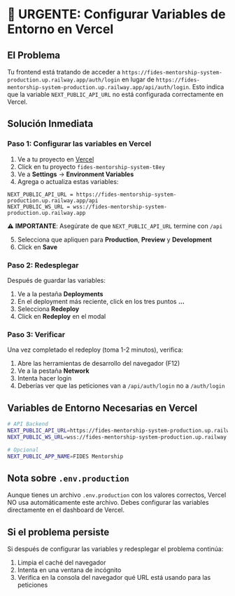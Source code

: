 # 🚨 URGENTE: Configurar Variables de Entorno en Vercel

## El Problema
Tu frontend está tratando de acceder a `https://fides-mentorship-system-production.up.railway.app/auth/login` en lugar de `https://fides-mentorship-system-production.up.railway.app/api/auth/login`. Esto indica que la variable `NEXT_PUBLIC_API_URL` no está configurada correctamente en Vercel.

## Solución Inmediata

### Paso 1: Configurar las variables en Vercel

1. Ve a tu proyecto en [Vercel](https://vercel.com)
2. Click en tu proyecto `fides-mentorship-system-t8ey`
3. Ve a **Settings** → **Environment Variables**
4. Agrega o actualiza estas variables:

```
NEXT_PUBLIC_API_URL = https://fides-mentorship-system-production.up.railway.app/api
NEXT_PUBLIC_WS_URL = wss://fides-mentorship-system-production.up.railway.app
```

⚠️ **IMPORTANTE**: Asegúrate de que `NEXT_PUBLIC_API_URL` termine con `/api`

5. Selecciona que apliquen para **Production**, **Preview** y **Development**
6. Click en **Save**

### Paso 2: Redesplegar

Después de guardar las variables:
1. Ve a la pestaña **Deployments**
2. En el deployment más reciente, click en los tres puntos **...**
3. Selecciona **Redeploy**
4. Click en **Redeploy** en el modal

### Paso 3: Verificar

Una vez completado el redeploy (toma 1-2 minutos), verifica:
1. Abre las herramientas de desarrollo del navegador (F12)
2. Ve a la pestaña **Network**
3. Intenta hacer login
4. Deberías ver que las peticiones van a `/api/auth/login` no a `/auth/login`

## Variables de Entorno Necesarias en Vercel

```bash
# API Backend
NEXT_PUBLIC_API_URL=https://fides-mentorship-system-production.up.railway.app/api
NEXT_PUBLIC_WS_URL=wss://fides-mentorship-system-production.up.railway.app

# Opcional
NEXT_PUBLIC_APP_NAME=FIDES Mentorship
```

## Nota sobre `.env.production`

Aunque tienes un archivo `.env.production` con los valores correctos, Vercel NO usa automáticamente este archivo. Debes configurar las variables directamente en el dashboard de Vercel.

## Si el problema persiste

Si después de configurar las variables y redesplegar el problema continúa:
1. Limpia el caché del navegador
2. Intenta en una ventana de incógnito
3. Verifica en la consola del navegador qué URL está usando para las peticiones